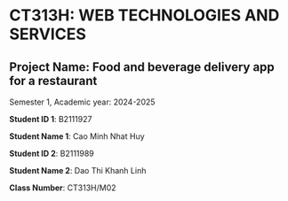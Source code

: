 # CT313H: WEB TECHNOLOGIES AND SERVICES

## Project Name: Food and beverage delivery app for a restaurant

Semester 1, Academic year: 2024-2025

**Student ID 1**: B2111927

**Student Name 1**: Cao Minh Nhat Huy

**Student ID 2**: B2111989

**Student Name 2**: Dao Thi Khanh Linh

**Class Number**: CT313H/M02

